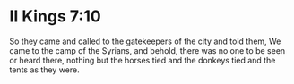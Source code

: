 # II Kings 7:10

So they came and called to the gatekeepers of the city and told them, We came to the camp of the Syrians, and behold, there was no one to be seen or heard there, nothing but the horses tied and the donkeys tied and the tents as they were.
